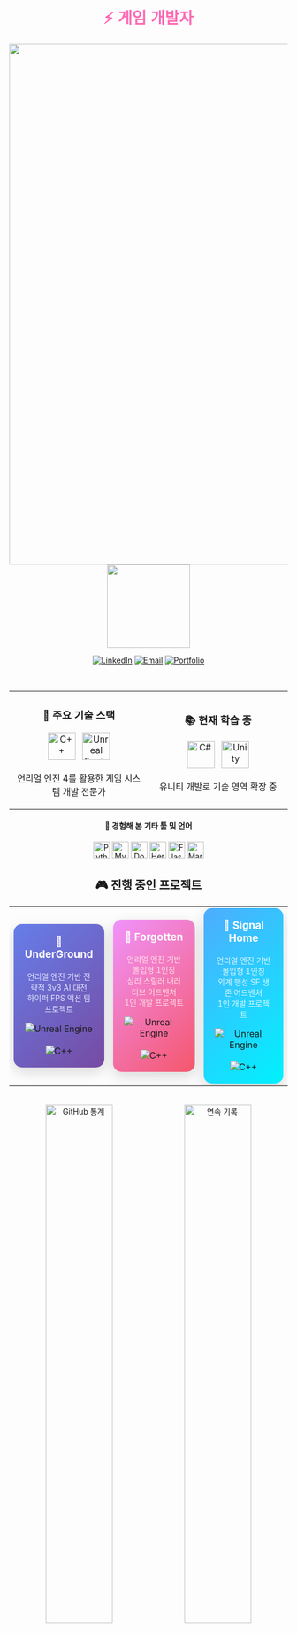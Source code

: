 <div align="center">
  <h1 style="color: #FF69B4; font-family: 'Montserrat', sans-serif; font-weight: 700;">⚡ 게임 개발자</h1>
  <img src="https://readme-typing-svg.herokuapp.com?font=Montserrat&weight=600&size=32&duration=2800&pause=2000&color=FF69B4&center=true&vCenter=true&width=940&lines=게임+개발의+세계에+오신+것을+환영합니다" align="center" width="940" />
  <img src="https://github.com/Tarikul-Islam-Anik/Animated-Fluent-Emojis/blob/master/Emojis/Smilies/Robot.png?raw=true" width="150" />
</div>

<p align="center"><a href="https://linkedin.com/in/your-linkedin"><img src="https://img.shields.io/badge/-LinkedIn-0A66C2.svg?style=for-the-badge&logo=linkedin&logoColor=white" alt="LinkedIn"></a>&nbsp;<a href="mailto:dptjd0109@gmail.com"><img src="https://img.shields.io/badge/-dptjd0109@gmail.com-EA4335.svg?style=for-the-badge&logo=gmail&logoColor=white" alt="Email"></a>&nbsp;<a href="https://your-portfolio.com"><img src="https://img.shields.io/badge/-포트폴리오-4285F4.svg?style=for-the-badge&logo=About.me&logoColor=white" alt="Portfolio"></a></p>

<br>

<table align="center">
<tr>
<td align="center" width="50%">
  <h3>🧰 주요 기술 스택</h3>
  <p align="center"><a href="https://isocpp.org/"><img src="https://skillicons.dev/icons?i=cpp" width="50" height="50" alt="C++"/></a>&nbsp;&nbsp;&nbsp;<a href="https://www.unrealengine.com/"><img src="https://skillicons.dev/icons?i=unreal" width="50" height="50" alt="Unreal Engine"/></a></p>
  <p align="center">언리얼 엔진 4를 활용한 게임 시스템 개발 전문가</p>
</td>
<td align="center" width="50%">
  <h3>📚 현재 학습 중</h3>
  <p align="center"><a href="https://learn.microsoft.com/en-us/dotnet/csharp/"><img src="https://skillicons.dev/icons?i=cs" width="50" height="50" alt="C#"/></a>&nbsp;&nbsp;&nbsp;<a href="https://unity.com/"><img src="https://skillicons.dev/icons?i=unity" width="50" height="50" alt="Unity"/></a></p>
  <p align="center">유니티 개발로 기술 영역 확장 중</p>
</td>
</tr>
</table>
<div align="center">
  <h4>🔧 경험해 본 기타 툴 및 언어</h4>
  <p><a href="https://www.python.org/"><img src="https://skillicons.dev/icons?i=python" width="30" height="30" alt="Python"/></a>&nbsp;<a href="https://www.mysql.com/"><img src="https://skillicons.dev/icons?i=mysql" width="30" height="30" alt="MySQL"/></a>&nbsp;<a href="https://www.docker.com/"><img src="https://skillicons.dev/icons?i=docker" width="30" height="30" alt="Docker"/></a>&nbsp;<a href="https://www.heroku.com/"><img src="https://skillicons.dev/icons?i=heroku" width="30" height="30" alt="Heroku"/></a>&nbsp;<a href="https://flask.palletsprojects.com/"><img src="https://skillicons.dev/icons?i=flask" width="30" height="30" alt="Flask"/></a>&nbsp;<a href="https://www.markdownguide.org/"><img src="https://skillicons.dev/icons?i=markdown" width="30" height="30" alt="Markdown"/></a></p>
</div>

<div align="center">
  <h2>🎮 진행 중인 프로젝트</h2>
</div>

<div align="center">
  <table width="100%" border="0" cellspacing="10" cellpadding="0">
    <tr>
      <td align="center" width="33.33%">
        <div style="padding: 20px; border-radius: 15px; background: linear-gradient(135deg, #667eea 0%, #764ba2 100%); box-shadow: 0 8px 25px rgba(0,0,0,0.15);">
          <h3 style="margin-top: 0;">
            <a href="https://github.com/ye-seong/IfTeam_UnderGround" style="color: #ffffff; text-decoration: none; font-weight: bold;">
              🚀 UnderGround
            </a>
          </h3>
          <p style="color: #e0e6ff; font-size: 14px; line-height: 1.4; margin: 15px 0;">
            언리얼 엔진 기반 전략적 3v3 AI 대전<br>하이퍼 FPS 액션 팀 프로젝트
          </p>
          <div style="margin-top: 15px;">
            <img src="https://img.shields.io/badge/Unreal%20Engine-4-blueviolet?style=for-the-badge&logo=unreal-engine" alt="Unreal Engine" />
            <br><br>
            <img src="https://img.shields.io/badge/C++-17-00599C?style=for-the-badge&logo=c%2B%2B" alt="C++" />
          </div>
        </div>
      </td>
      <td align="center" width="33.33%">
        <div style="padding: 20px; border-radius: 15px; background: linear-gradient(135deg, #f093fb 0%, #f5576c 100%); box-shadow: 0 8px 25px rgba(0,0,0,0.15);">
          <h3 style="margin-top: 0;">
            <a href="https://github.com/ye-seong/Forgotten" style="color: #ffffff; text-decoration: none; font-weight: bold;">
              🌙 Forgotten
            </a>
          </h3>
          <p style="color: #ffe0e6; font-size: 14px; line-height: 1.4; margin: 15px 0;">
            언리얼 엔진 기반 몰입형 1인칭<br>심리 스릴러 내러티브 어드벤처<br>1인 개발 프로젝트
          </p>
          <div style="margin-top: 15px;">
            <img src="https://img.shields.io/badge/Unreal%20Engine-4-blueviolet?style=for-the-badge&logo=unreal-engine" alt="Unreal Engine" />
            <br><br>
            <img src="https://img.shields.io/badge/C++-17-00599C?style=for-the-badge&logo=c%2B%2B" alt="C++" />
          </div>
        </div>
      </td>
      <td align="center" width="33.33%">
        <div style="padding: 20px; border-radius: 15px; background: linear-gradient(135deg, #4facfe 0%, #00f2fe 100%); box-shadow: 0 8px 25px rgba(0,0,0,0.15);">
          <h3 style="margin-top: 0;">
            <a href="https://github.com/ye-seong/SignalHome" style="color: #ffffff; text-decoration: none; font-weight: bold;">
              🌌 Signal Home
            </a>
          </h3>
          <p style="color: #e0f7ff; font-size: 14px; line-height: 1.4; margin: 15px 0;">
            언리얼 엔진 기반 몰입형 1인칭<br>외계 행성 SF 생존 어드벤처<br>1인 개발 프로젝트
          </p>
          <div style="margin-top: 15px;">
            <img src="https://img.shields.io/badge/Unreal%20Engine-4-blueviolet?style=for-the-badge&logo=unreal-engine" alt="Unreal Engine" />
            <br><br>
            <img src="https://img.shields.io/badge/C++-17-00599C?style=for-the-badge&logo=c%2B%2B" alt="C++" />
          </div>
        </div>
      </td>
    </tr>
  </table>
</div>

<br>

<div align="center">
  <img width="49%" alt="GitHub 통계" src="https://github-readme-stats.vercel.app/api?username=ye-seong&show_icons=true&theme=radical&hide_border=true&border_radius=15&locale=kr" />
  <img width="49%" alt="연속 기록" src="https://github-readme-streak-stats.herokuapp.com/?user=ye-seong&theme=radical&hide_border=true&border_radius=15&locale=ko" />
</div>

<br>

<div align="center">
  <img src="https://github.com/Tarikul-Islam-Anik/Animated-Fluent-Emojis/blob/master/Emojis/Hand%20gestures/Handshake.png?raw=true" width="80" />
  <h3>함께 해요!</h3>
  <p>언리얼 엔진과 게임 개발 프로젝트에 관한 협업을 환영합니다</p>
</div>

<div align="center">
  <a href="https://www.gitanimals.org/en_US?utm_medium=image&utm_source=ye-seong&utm_content=farm">
    <img src="https://render.gitanimals.org/farms/ye-seong" width="600" height="300" />
  </a>
</div>
